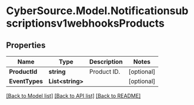 # CyberSource.Model.Notificationsubscriptionsv1webhooksProducts
## Properties

Name | Type | Description | Notes
------------ | ------------- | ------------- | -------------
**ProductId** | **string** | Product ID. | [optional] 
**EventTypes** | **List&lt;string&gt;** |  | [optional] 

[[Back to Model list]](../README.md#documentation-for-models) [[Back to API list]](../README.md#documentation-for-api-endpoints) [[Back to README]](../README.md)

